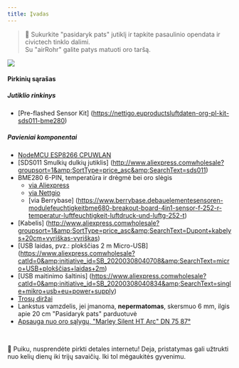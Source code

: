 ```yaml
---
title: Įvadas
---
```

> 🚧 Sukurkite "pasidaryk pats" jutiklį ir tapkite pasaulinio opendata ir civictech tinklo dalimi. <br> Su "airRohr" galite patys matuoti oro taršą.


<img src="...docsairrohrparticulate-matter-air-matter-air-quality-sensor-kit.jpeg" loading="lazy">

#### Pirkinių sąrašas
##### Jutiklio rinkinys
* [Pre-flashed Sensor Kit] (https://nettigo.euproductsluftdaten-org-pl-kit-sds011-bme280)

##### Pavieniai komponentai
* [NodeMCU ESP8266 CPUWLAN](https://www.aliexpress.comwholesale?groupsort=1&amp;SortType=price_asc&amp;SearchText=nodemcu+v3+esp8266+ch340)
* [SDS011 Smulkių dulkių jutiklis] (http://www.aliexpress.comwholesale?groupsort=1&amp;SortType=price_asc&amp;SearchText=sds011)
* BME280 6-PIN, temperatūra ir drėgmė bei oro slėgis
  - [via Aliexpress](https://www.aliexpress.comwholesale?catId=0&amp;initiative_id=SB_20200308040440&amp;SearchText=bme280+-5V++3.3V)
  - [via Nettgio](https://nettigo.euproductsmodule-pressure-humidity-and-temperature-sensor-bosch-bme280)
  - [via Berrybase] (https://www.berrybase.debauelementesensoren-modulefeuchtigkeitbme680-breakout-board-4in1-sensor-f-252-r-temperatur-luftfeuchtigkeit-luftdruck-und-luftg-252-t)
* [Kabelis] (http://www.aliexpress.comwholesale?groupsort=1&amp;SortType=price_asc&amp;SearchText=Dupont+kabelys+20cm+vyriškas-vyriškas)
* [USB laidas, pvz.: plokščias 2 m Micro-USB] (https://www.aliexpress.comwholesale?catId=0&amp;initiative_id=SB_20200308040708&amp;SearchText=micro+USB+plokščias+laidas+2m)
* [USB maitinimo šaltinis] (https://www.aliexpress.comwholesale?catId=0&amp;initiative_id=SB_20200308040834&amp;SearchText=single+mikro+usb+eu+power+supply)
* [Trosų diržai](https://www.aliexpress.comwholesale?catId=0&amp;initiative_id=SB_20200308040852&amp;SearchText=cable+diržai)
* Lankstus vamzdelis, jei įmanoma, **nepermatomas**, skersmuo 6 mm, ilgis apie 20 cm "Pasidaryk pats" parduotuvė
* [Apsauga nuo oro sąlygų, "Marley Silent HT Arc" DN 75 87°](https://www.bauhaus.inforohrsystememarley-ht-bogen-p13625028)


<br>

🙌 Puiku, nusprendėte pirkti detales internetu!
Deja, pristatymas gali užtrukti nuo kelių dienų iki trijų savaičių.
Iki tol mėgaukitės gyvenimu️.
